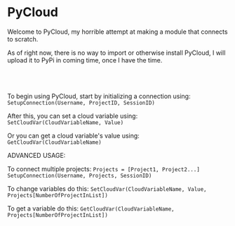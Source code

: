# PyCloud
Welcome to PyCloud, my horrible attempt at making a module that connects to scratch.

As of right now, there is no way to import or otherwise install PyCloud, I will upload it to PyPi in coming time, once I have the time.<br /><br /><br /><br />



To begin using PyCloud, start by initializing a connection using:<br />
`SetupConnection(Username, ProjectID, SessionID)`

After this, you can set a cloud variable using:<br />
`SetCloudVar(CloudVariableName, Value)`

Or you can get a cloud variable's value using:<br />
`GetCloudVar(CloudVariableName)`



ADVANCED USAGE:

To connect multiple projects:
`Projects = [Project1, Project2...]
SetupConnection(Username, Projects, SessionID)`

To change variables do this:
`SetCloudVar(CloudVariableName, Value, Projects[NumberOfProjectInList])`

To get a variable do this:
`GetCloudVar(CloudVariableName, Projects[NumberOfProjectInList])`

